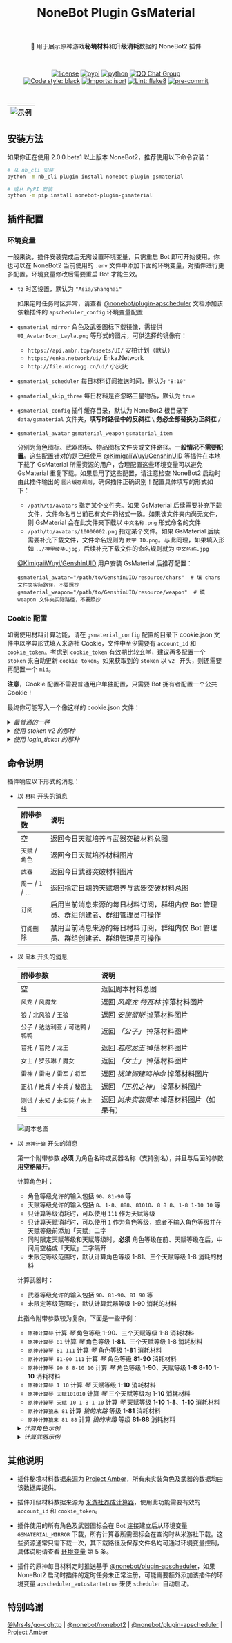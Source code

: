 <h1 align="center">NoneBot Plugin GsMaterial</h1></br>


<p align="center">🤖 用于展示原神游戏<b>秘境材料</b>和<b>升级消耗</b>数据的 NoneBot2 插件</p></br>


<p align="center">
  <a href="https://raw.githubusercontent.com/monsterxcn/nonebot-plugin-gsmaterial/master/LICENSE"><img src="https://img.shields.io/github/license/monsterxcn/nonebot-plugin-gsmaterial" alt="license" /></a>
  <a href="https://pypi.python.org/pypi/nonebot-plugin-gsmaterial"><img src="https://img.shields.io/pypi/v/nonebot-plugin-gsmaterial" alt="pypi" /></a>
  <a href="https://www.python.org/"><img src="https://img.shields.io/badge/python-3.8+-blue" alt="python" /></a>
  <a href="https://jq.qq.com/?_wv=1027&k=GF2vqPgf"><img src="https://img.shields.io/badge/QQ%E7%BE%A4-662597191-orange" alt="QQ Chat Group" /></a><br />
  <a href="https://github.com/psf/black"><img src="https://img.shields.io/badge/code%20style-black-000000.svg" alt="Code style: black" /></a>
  <a href="https://pycqa.github.io/isort"><img src="https://img.shields.io/badge/%20imports-isort-%231674b1?&labelColor=ef8336" alt="Imports: isort" /></a>
  <a href="https://flake8.pycqa.org/"><img src="https://img.shields.io/badge/lint-flake8-&labelColor=4c9c39" alt="Lint: flake8" /></a>
  <a href="https://results.pre-commit.ci/latest/github/monsterxcn/nonebot-plugin-gsmaterial/main"><img src="https://results.pre-commit.ci/badge/github/monsterxcn/nonebot-plugin-gsmaterial/main.svg" alt="pre-commit" /></a>
</p></br>


| ![示例](https://user-images.githubusercontent.com/22407052/205484996-0e2ae9ff-ceed-439d-bfff-4ab8eac03d34.jpg) |
|:--:|


## 安装方法


如果你正在使用 2.0.0.beta1 以上版本 NoneBot2，推荐使用以下命令安装：


```bash
# 从 nb_cli 安装
python -m nb_cli plugin install nonebot-plugin-gsmaterial

# 或从 PyPI 安装
python -m pip install nonebot-plugin-gsmaterial
```


## 插件配置


### 环境变量


一般来说，插件安装完成后无需设置环境变量，只需重启 Bot 即可开始使用。你也可以在 NoneBot2 当前使用的 `.env` 文件中添加下面的环境变量，对插件进行更多配置。环境变量修改后需要重启 Bot 才能生效。


 - `tz` 时区设置，默认为 `"Asia/Shanghai"`
   
   如果定时任务时区异常，请查看 [@nonebot/plugin-apscheduler](https://github.com/nonebot/plugin-apscheduler) 文档添加该依赖插件的 `apscheduler_config` 环境变量配置
   
 - `gsmaterial_mirror` 角色及武器图标下载镜像，需提供 `UI_AvatarIcon_Layla.png` 等形式的图片，可供选择的镜像有：
   
   + `https://api.ambr.top/assets/UI/` 安柏计划（默认）
   + `https://enka.network/ui/` Enka.Network
   + `http://file.microgg.cn/ui/` 小灰灰
   
 - `gsmaterial_scheduler` 每日材料订阅推送时间，默认为 `"8:10"`
   
 - `gsmaterial_skip_three` 每日材料是否忽略三星物品，默认为 `true`
   
 - `gsmaterial_config` 插件缓存目录，默认为 NoneBot2 根目录下 `data/gsmaterial` 文件夹，**填写时路径中的反斜杠 `\` 务必全部替换为正斜杠 `/`**
   
 - `gsmaterial_avatar` `gsmaterial_weapon` `gsmaterial_item`
   
   分别为角色图标、武器图标、物品图标文件夹或文件路径。**一般情况不需要配置**。这些配置针对的是已经使用 [@KimigaiiWuyi/GenshinUID](https://github.com/KimigaiiWuyi/GenshinUID) 等插件在本地下载了 GsMaterial 所需资源的用户，合理配置这些环境变量可以避免 GsMaterial 重复下载。如果启用了这些配置，请注意检查 NoneBot2 启动时由此插件输出的 `图片缓存规则`，确保插件正确识别！配置具体填写的形式如下：
   + `/path/to/avatars` 指定某个文件夹。如果 GsMaterial 后续需要补充下载文件，文件命名与当前已有文件的格式一致。如果该文件夹内尚无文件，则 GsMaterial 会在此文件夹下载以 `中文名称.png` 形式命名的文件
   + `/path/to/avatars/10000002.png` 指定某个文件。如果 GsMaterial 后续需要补充下载文件，文件命名规则为 `数字 ID.png`。与此同理，如果填入形如 `../神里绫华.jpg`，后续补充下载文件的命名规则就为 `中文名称.jpg`
   
   [@KimigaiiWuyi/GenshinUID](https://github.com/KimigaiiWuyi/GenshinUID) 用户安装 GsMaterial 后推荐配置：
   ```
   gsmaterial_avatar="/path/to/GenshinUID/resource/chars"  # 填 chars 文件夹实际路径，不要照抄
   gsmaterial_weapon="/path/to/GenshinUID/resource/weapon"  # 填 weapon 文件夹实际路径，不要照抄
   ```


### Cookie 配置


如需使用材料计算功能，请在 `gsmaterial_config` 配置的目录下 cookie.json 文件中以字典形式填入米游社 Cookie，文件中至少需要有 `account_id` 和 `cookie_token`。考虑到 `cookie_token` 有效期比较玄学，建议再多配置一个 `stoken` 来自动更新 `cookie_token`。如果获取到的 `stoken` 以 `v2_` 开头，则还需要再配置一个 `mid`。

**注意**，Cookie 配置不需要普通用户单独配置，只需要 Bot 拥有者配置一个公共 Cookie！

最终你可能写入一个像这样的 cookie.json 文件：


<details><summary><i>最普通的一种</i></summary></br>


```json
{
  "account_id": "272894075",
  "cookie_token": "PV6zzXj28UUSUHetJZO2sqEff4sqwdzDAA3Wz3xY",
  "stoken": "5CzsKTYLuoCy4Pf5t7y3bHkS0MjljkOm89rOYfGh"
}
```


</details>


<details><summary><i>使用 stoken v2 的那种</i></summary></br>


```json
{
  "account_id": "272894075",
  "cookie_token_v2": "PV6zzXj28UUSUHetJZO2sqEff4sqwdzDAA3Wz3xY",
  "stoken": "v2_efTJdH0uiaDIcoVSINjZY9lHOtSRS5NcfREpDUpXX-AQlLujTP2HWbi14TXHrH_dA1Dxw9TdTGG0LiRONpW=",
  "mid": "0cckyppmwl_mhy"
}
```


</details>


<details><summary><i>使用 login_ticket 的那种</i></summary></br>


login_ticket 获取方式请参考 https://github.com/monsterxcn/nonebot-plugin-gsmaterial/issues/8#issuecomment-1365705339


```json
{
  "account_id": "272894075",
  "login_ticket": "5CzsKTYLuoCy4Pf5t7y3bHkS0MjljkOm89rOYfGh",
  "mid": "0cckyppmwl_mhy"
}
```


</details>


## 命令说明


插件响应以下形式的消息：


 - 以 `材料` 开头的消息
   
   | 附带参数 | 说明 |
   |:-------|:----|
   | 空 | 返回今日天赋培养与武器突破材料总图 |
   | `天赋` / `角色` | 返回今日天赋培养材料图片 |
   | `武器` | 返回今日武器突破材料图片 |
   | `周一` / `1` / ... | 返回指定日期的天赋培养与武器突破材料总图 |
   | `订阅` | 启用当前消息来源的每日材料订阅，群组内仅 Bot 管理员、群组创建者、群组管理员可操作 |
   | `订阅删除` | 禁用当前消息来源的每日材料订阅，群组内仅 Bot 管理员、群组创建者、群组管理员可操作 |
   
 - 以 `周本` 开头的消息
   
   | 附带参数 | 说明 |
   |:-------|:----|
   | 空 | 返回周本材料总图 |
   | `风龙` / `风魔龙` | 返回 *风魔龙·特瓦林* 掉落材料图片 |
   | `狼` / `北风狼` / `王狼` | 返回 *安德留斯* 掉落材料图片 |
   | `公子` / `达达利亚` / `可达鸭` / `鸭鸭` | 返回 *「公子」* 掉落材料图片 |
   | `若托` / `若陀` / `龙王` | 返回 *若陀龙王* 掉落材料图片 |
   | `女士` / `罗莎琳` / `魔女` | 返回 *「女士」* 掉落材料图片 |
   | `雷神` / `雷电` / `雷军` / `将军` | 返回 *祸津御建鸣神命* 掉落材料图片 |
   | `正机` / `散兵` / `伞兵` / `秘密主` | 返回 *「正机之神」* 掉落材料图片 |
   | `测试` / `未知` / `未实装` / `未上线` | 返回 *尚未实装周本* 掉落材料图片（如果有） |
   
   ![周本总图](https://user-images.githubusercontent.com/22407052/205485008-edaf71c9-5792-4220-aed1-b7fd2e8e7d10.jpg)

 - 以 `原神计算` 开头的消息
   
   第一个附带参数 **必须** 为角色名称或武器名称（支持别名），并且与后面的参数 **用空格隔开**。
   
   计算角色时：
   
   + 角色等级允许的输入包括 `90`、`81-90` 等
   + 天赋等级允许的输入包括 `8`、`1-8`、`888`、`81010`、`8 8 8`、`1-8 1-10 10` 等
   + 只计算等级消耗时，可以使用 `111` 作为天赋等级
   + 只计算天赋消耗时，可以使用 `1` 作为角色等级，或者不输入角色等级并在天赋等级前添加「天赋」二字
   + 同时限定天赋等级和天赋等级时，**必须** 角色等级在前、天赋等级在后，中间用空格或「天赋」二字隔开
   + 未限定等级范围时，默认计算角色等级 1-81、三个天赋等级 1-8 消耗的材料
   
   计算武器时：
   
   + 武器等级允许的输入包括 `90`、`81-90`、`81 90` 等
   + 未限定等级范围时，默认计算武器等级 1-90 消耗的材料
   
   此指令附带参数较为复杂，下面是一些举例：
   
   + `原神计算琴` 计算 *琴* 角色等级 1-90、三个天赋等级 1-8 消耗材料
   + `原神计算琴 81` 计算 *琴* 角色等级 1-**81**、三个天赋等级 1-8 消耗材料
   + `原神计算琴 81 111` 计算 *琴* 角色等级 1-**81** 消耗材料
   + `原神计算琴 81-90 111` 计算 *琴* 角色等级 **81**-**90** 消耗材料
   + `原神计算琴 90 8 8-10 10` 计算 *琴* 角色等级 1-**90**、天赋等级 1-**8** **8**-**10** 1-**10** 消耗材料
   + `原神计算琴 1 10` 计算 *琴* 天赋等级 1-**10** 消耗材料
   + `原神计算琴 天赋101010` 计算 *琴* 三个天赋等级均 1-**10** 消耗材料
   + `原神计算琴 天赋 10 1-8 1-10` 计算 *琴* 天赋等级 1-**10** **1**-**8**、**1**-**10** 消耗材料
   + `原神计算狼末 81` 计算 *狼的末路* 等级 1-**81** 消耗材料
   + `原神计算狼末 81 88` 计算 *狼的末路* 等级 **81**-**88** 消耗材料
   
   
   <details><summary><i>计算角色示例</i></summary></br>
   <img src="https://user-images.githubusercontent.com/22407052/205485052-688953df-1609-467c-b106-dafc32a79bb7.png" height="300px">
   </details>
   
   <details><summary><i>计算武器示例</i></summary></br>
   <img src="https://user-images.githubusercontent.com/22407052/205486180-25706def-8f23-4305-a2b6-5cb1056b5d2e.png" height="300px">
   </details>


## 其他说明


 - 插件秘境材料数据来源为 [Project Amber](https://ambr.top/chs)，所有未实装角色及武器的数据均由该数据库提供。
   
 - 插件升级材料数据来源为 [米游社养成计算器](#)，使用此功能需要有效的 `account_id` 和 `cookie_token`。
   
 - 插件使用的所有角色及武器图标会在 Bot 连接建立后从环境变量 `GSMATERIAL_MIRROR` 下载，所有计算器所需图标会在查询时从米游社下载。这些资源通常只需下载一次，其下载路径及保存文件名均可通过环境变量控制，具体说明请查看 [环境变量](#环境变量) 第 5 条。
   
 - 插件的原神每日材料定时推送基于 [@nonebot/plugin-apscheduler](https://github.com/nonebot/plugin-apscheduler)，如果 NoneBot2 启动时插件的定时任务未正常注册，可能需要额外添加该插件的环境变量 `apscheduler_autostart=true` 来使 `scheduler` 自动启动。


## 特别鸣谢


[@Mrs4s/go-cqhttp](https://github.com/Mrs4s/go-cqhttp) | [@nonebot/nonebot2](https://github.com/nonebot/nonebot2) | [@nonebot/plugin-apscheduler](https://github.com/nonebot/plugin-apscheduler) | [Project Amber](https://ambr.top/chs)
